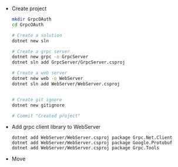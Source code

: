 

- Create project

  ```bash
  mkdir GrpcOAuth
  cd GrpcOAuth
  
  # Create a solution 
  dotnet new sln 
  
  # Create a grpc server
  dotnet new grpc -o GrpcServer
  dotnet sln add GrpcServer/GrpcServer.csproj
  
  # Create a web server
  dotnet new web -o WebServer
  dotnet sln add WebServer/WebServer.csproj
  
  
  # Create git ignore
  dotnet new gitignore
  
  # Commit "Created project"
  ```

  

- Add grpc client library to WebServer

  ```
  dotnet add WebServer/WebServer.csproj package Grpc.Net.Client
  dotnet add WebServer/WebServer.csproj package Google.Protobuf
  dotnet add WebServer/WebServer.csproj package Grpc.Tools
  ```

  

- Move 